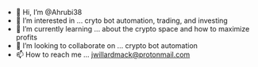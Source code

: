 - 👋 Hi, I’m @Ahrubi38
- 👀 I’m interested in ... cryto bot automation, trading, and investing 
- 🌱 I’m currently learning ... about the crypto space and how to maximize profits
- 💞️ I’m looking to collaborate on ... crypto bot automation
- 📫 How to reach me ... jwillardmack@protonmail.com

<!---
Ahrubi38/Ahrubi38 is a ✨ special ✨ repository because its `README.md` (this file) appears on your GitHub profile.
You can click the Preview link to take a look at your changes.
--->
